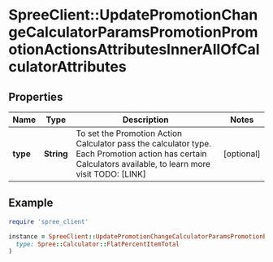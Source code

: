 # SpreeClient::UpdatePromotionChangeCalculatorParamsPromotionPromotionActionsAttributesInnerAllOfCalculatorAttributes

## Properties

| Name | Type | Description | Notes |
| ---- | ---- | ----------- | ----- |
| **type** | **String** | To set the Promotion Action Calculator pass the calculator type. Each Promotion action has certain Calculators available, to learn more visit TODO: [LINK] | [optional] |

## Example

```ruby
require 'spree_client'

instance = SpreeClient::UpdatePromotionChangeCalculatorParamsPromotionPromotionActionsAttributesInnerAllOfCalculatorAttributes.new(
  type: Spree::Calculator::FlatPercentItemTotal
)
```

